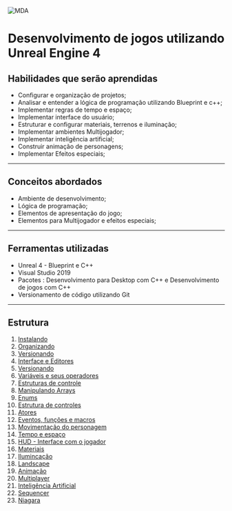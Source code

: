 ![MDA](https://myerco.github.io/unreal-engine/imagens/cafegeek_small.png)
# Desenvolvimento de jogos utilizando Unreal Engine 4
## Habilidades que serão aprendidas  
* Configurar e organização de projetos;
* Analisar e entender a lógica de programação utilizando Blueprint e c++;
* Implementar regras de tempo e espaço;
* Implementar interface do usuário;
* Estruturar e configurar materiais, terrenos e iluminação;
* Implementar ambientes Multijogador;
* Implementar inteligência artificial;
* Construir animação de personagens;
* Implementar Efeitos especiais;
***
## Conceitos abordados
* Ambiente de desenvolvimento;
* Lógica de programação;
* Elementos de apresentação do jogo;
* Elementos para Multijogador e efeitos especiais;
***
## Ferramentas utilizadas
* Unreal 4 - Blueprint e C++
* Visual Studio 2019
* Pacotes : Desenvolvimento para Desktop com C++ e Desenvolvimento de jogos com C++
* Versionamento de código utilizando Git
***
## Estrutura

1. [Instalando](https://myerco.github.io/unreal-engine/modulo1/1-instalando.html)
1. [Organizando](https://myerco.github.io/unreal-engine/modulo1/2-organizando.html)
1. [Versionando](https://myerco.github.io/unreal-engine/modulo1/3-github.html)
1. [Interface e Editores](modulo1/interface.html)  
1. [Versionando](https://myerco.github.io/unreal-engine/modulo1/blueprint.html)
1. [Variáveis e seus operadores](https://myerco.github.io/unreal-engine/modulo1/variaveis.html)  
1. [Estruturas de controle](https://myerco.github.io/unreal-engine/modulo1/estruturascontrole.html)
1. [Manipulando Arrays](https://myerco.github.io/unreal-engine/modulo1/array.html)  
1. [Enums](https://myerco.github.io/unreal-engine/modulo1/enum.html)    
1. [Estrutura de controles](https://myerco.github.io/unreal-engine/modulo1/controles.html)
1. [Atores](https://myerco.github.io/unreal-engine/modulo1/actors.html)
1. [Eventos, funções e macros](https://myerco.github.io/unreal-engine/modulo1/eventos_funcoes.html)  
1. [Movimentação do personagem](https://myerco.github.io/unreal-engine/modulo1/movimentacao.html)    
1. [Tempo e espaço](https://myerco.github.io/unreal-engine/modulo1.tempo_espaco.html)  
1. [HUD - Interface com o jogador](https://myerco.github.io/unreal-engine/hud.html)
1. [Materiais](https://myerco.github.io/unreal-engine/materiais.html)
1. [Ilumincação](https://myerco.github.io/unreal-engine/iluminacao.html)
1. [Landscape](https://myerco.github.io/unreal-engine/Landscape.html)  
1. [Animação](https://myerco.github.io/unreal-engine/modulo1/5-animacao.html)
1. [Multiplayer](https://myerco.github.io/unreal-engine/modulo1/multiplayer.html)
1. [Inteligência Artificial](https://myerco.github.io/unreal-engine/modulo1/4-inteligenciaArtificial.html)
1. [Sequencer](https://myerco.github.io/unreal-engine/sequencer.html)
1. [Niagara](https://myerco.github.io/unreal-engine/modulo1/niagara.html)
